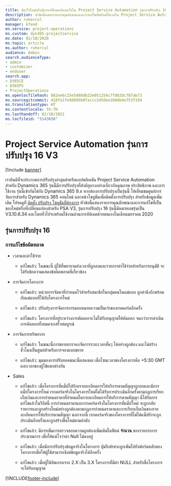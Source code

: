 ```yaml
---
title: มีอะไรใหม่หรือมีการเปลี่ยนแปลงอะไรใน Project Service Automation รุ่นการปรับปรุง 16 V3
description: หัวข้อนี้แสดงรายการคุณลักษณะและการแก้ไขที่พร้อมใช้งานใน Project Service Automation รุ่นการปรับปรุง 16 V3
author: ruhercul
manager: kfend
ms.service: project-operations
ms.custom: dyn365-projectservice
ms.date: 02/18/2020
ms.topic: article
ms.author: ruhercul
audience: Admin
search.audienceType:
- admin
- customizer
- enduser
search.app:
- D365CE
- D365PS
- ProjectOperations
ms.openlocfilehash: 882ee6c25e5d88db22e051254c7fd82dc787ab73
ms.sourcegitcommit: 418fa1fe9d605b8faccc2d5dee1b04b4e753f194
ms.translationtype: HT
ms.contentlocale: th-TH
ms.lasthandoff: 02/10/2021
ms.locfileid: "5143656"
---
```

# <a name="project-service-automation-update-release-16-v3"></a>Project Service Automation รุ่นการปรับปรุง 16 V3

[!include [banner](../includes/psa-now-project-operations.md)]

เรายินดีที่จะประกาศการปรับปรุงล่าสุดสำหรับแอปพลิเคชัน Project Service Automation สำหรับ Dynamics 365 รุ่นนี้มีการปรับปรุงที่สำคัญบางอย่างเกี่ยวกับคุณภาพ ประสิทธิภาพ และการใช้งาน  รุ่นนี้เข้ากันได้กับ Dynamics 365 9.x หากต้องการปรับปรุงเป็นรุ่นนี้ ให้เยี่ยมชมศูนย์การจัดการสำหรับ Dynamics 365 ออนไลน์ และหน้าโซลูชันเพื่อติดตั้งการปรับปรุง สำหรับข้อมูลเพิ่มเติม โปรดดูที่ [ติดตั้ง ปรับปรุง โซลูชันที่ต้องการ](https://docs.microsoft.com/dynamics365/project-service/upgrade-psa-home-page)
หัวข้อนี้แสดงรายการคุณลักษณะและการแก้ไขที่เป็นของใหม่หรือที่เปลี่ยนแปลงสำหรับ PSA V3, รุ่นการปรับปรุง 16 รุ่นนี้มีหมายเลขรุ่นเป็น V3.10.6.34 และโดยทั่วไปจะพร้อมใช้งานผ่านการอัปเดตด้วยตนเองในเดือนมกราคม 2020


## <a name="update-release-16"></a>รุ่นการปรับปรุง 16

### <a name="bug-fixes"></a>การแก้ไขข้อผิดพลาด

-   เวลาและค่าใช้จ่าย

    -   แก้ไขแล้ว: ในขณะนี้ ผู้ใช้ที่พยายามส่งเวลาที่ถูกลบและรายการค่าใช้จ่ายสำหรับการอนุมัติ จะได้รับข้อความแสดงข้อผิดพลาดที่เกี่ยวข้อง

-   การจัดการโครงการ

    -   แก้ไขแล้ว: หน่วยการจัดหาที่กำหนดไว้สำหรับสมาชิกในกลุ่มคนในแม่แบบ ถูกคำนึงถึงพร้อมกับแม่แบบที่ใช้กับโครงการใหม่

    -   แก้ไขแล้ว: ปรับปรุงการจัดการการมอบหมายความเป็นเจ้าของเรคคอร์ดอีกครั้ง

    -   แก้ไขแล้ว: โครงการที่อยู่ระหว่างการคัดลอกจะไม่ได้รับอนุญาตให้คัดลอก จนกว่าการดำเนินการคัดลอกทั้งหมดจะเสร็จสมบูรณ์

-   การจัดการทรัพยากร

    -   แก้ไขแล้ว: ในขณะนี้การขยายการจองจัดการระยะเวลาสั้นๆ ได้อย่างถูกต้อง และไม่สร้างชั่วโมงเป็นศูนย์สำหรับการจองแบบขยาย

    -   แก้ไขแล้ว: มุมมองการปรับยอดขณะนี้แสดงผล เมื่อโซนเวลาของโครงการคือ +5:30 GMT และเวลาของผู้ใช้แตกต่างกัน

-   Sales

    -   แก้ไขแล้ว: เมื่อโครงการที่แม็ปไปยังบรายละเอียดการให้บริการตามสัญญาถูกลบและมีการแม็ปโครงการใหม่ เรกคอร์ดจริงในโครงการใหม่ไม่ได้รับการประเมินอีกครั้งตามกฎการเรียกเก็บเงินและการกำหนดราคาที่กำหนดในรายละเอียดการให้บริการตามสัญญา นี่ได้รับการแก้ไขแล้วในรีลีสนี้ การกำหนดราคาและเรกคอร์ดจริงในโครงการที่แม็ปใหม่ จะถูกกลับรายการและถูกสร้างใหม่อย่างถูกต้องตามกฎการกำหนดราคาและการเรียกเก็บเงินของรายละเอียดการให้บริการตามสัญญา นอกจากนี้ เรกคอร์ดจริงของโครงการที่ไม่ได้แม็ปยังจะถูกประเมินอีกครั้งและถูกสร้างขึ้นใหม่ตามลำดับ

    -   แก้ไขแล้ว: มีการเพิ่มการตรวจสอบความถูกต้องเพิ่มเติมในฟิลด์ **จำนวน** ของรายการการประมาณการ เพื่อให้แน่ใจว่าค่า Null ไม่คงอยู่

    -   แก้ไขแล้ว: เมื่อมีการปรับปรุงข้อมูลจริงในโครงการ ปุ่มรีเฟรชจะถูกเพิ่มไปยังฟอร์มหลักของโครงการเพื่อให้ผู้ใช้สามารถซิงค์ข้อมูลจริงได้อีกครั้ง

    -   แก้ไขแล้ว: เมื่อผู้ใช้อัพเกรดจาก 2.X เป็น 3.X โครงการที่มีค่า NULL สำหรับชื่อโครงการจะได้รับอนุญาต



[!INCLUDE[footer-include](../includes/footer-banner.md)]